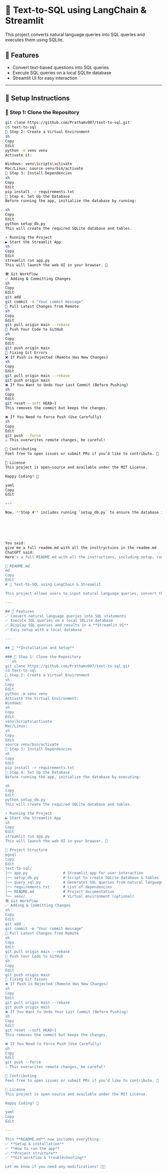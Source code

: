 # 📝 Text-to-SQL using LangChain & Streamlit  

This project converts natural language queries into SQL queries and executes them using SQLite.  

## 🚀 Features  
- Convert text-based questions into SQL queries  
- Execute SQL queries on a local SQLite database  
- Streamlit UI for easy interaction  

---

## 📌 **Setup Instructions**  

### 🔹 Step 1: Clone the Repository  
```sh
git clone https://github.com/Prathamv007/text-to-sql.git
cd text-to-sql
🔹 Step 2: Create a Virtual Environment
sh
Copy
Edit
python -m venv venv
Activate it:

Windows: venv\Scripts\activate
Mac/Linux: source venv/bin/activate
🔹 Step 3: Install Dependencies
sh
Copy
Edit
pip install -r requirements.txt
🔹 Step 4: Set Up the Database
Before running the app, initialize the database by running:

sh
Copy
Edit
python setup_db.py
This will create the required SQLite database and tables.

⚡ Running the Project
▶️ Start the Streamlit App
sh
Copy
Edit
streamlit run app.py
This will launch the web UI in your browser. 🎉

🛠 Git Workflow
✅ Adding & Committing Changes
sh
Copy
Edit
git add .
git commit -m "Your commit message"
🔄 Pull Latest Changes from Remote
sh
Copy
Edit
git pull origin main --rebase
🚀 Push Your Code to GitHub
sh
Copy
Edit
git push origin main
🔄 Fixing Git Errors
❌ If Push is Rejected (Remote Has New Changes)
sh
Copy
Edit
git pull origin main --rebase
git push origin main
❌ If You Want to Undo Your Last Commit (Before Pushing)
sh
Copy
Edit
git reset --soft HEAD~1
This removes the commit but keeps the changes.

❌ If You Need to Force Push (Use Carefully)
sh
Copy
Edit
git push --force
⚠️ This overwrites remote changes, be careful!

📌 Contributing
Feel free to open issues or submit PRs if you’d like to contribute. 🚀

📜 License
This project is open-source and available under the MIT License.

Happy Coding! 🎯

yaml
Copy
Edit

---

Now, **Step 4** includes running `setup_db.py` to ensure the database is created **before launching** the app. 🚀 Let me know if you need further modifications! 😊






You said:
give me a full readme.md with all the insttryctuins in the readme.md
ChatGPT said:
Here's a full README.md with all the instructions, including setup, running the app, and troubleshooting Git issues.

📄 README.md
md
Copy
Edit
# 📝 Text-to-SQL using LangChain & Streamlit  

This project allows users to input natural language queries, convert them into SQL, and execute them using an SQLite database. It provides a **Streamlit UI** for user-friendly interaction.  

---

## 🚀 Features  
✅ Convert natural language queries into SQL statements  
✅ Execute SQL queries on a local SQLite database  
✅ Display SQL queries and results in a **Streamlit UI**  
✅ Easy setup with a local database  

---

## 📌 **Installation and Setup**  

### 🔹 Step 1: Clone the Repository  
```sh
git clone https://github.com/Prathamv007/text-to-sql.git
cd text-to-sql
🔹 Step 2: Create a Virtual Environment
sh
Copy
Edit
python -m venv venv
Activate the Virtual Environment:
Windows:
sh
Copy
Edit
venv\Scripts\activate
Mac/Linux:
sh
Copy
Edit
source venv/bin/activate
🔹 Step 3: Install Dependencies
sh
Copy
Edit
pip install -r requirements.txt
🔹 Step 4: Set Up the Database
Before running the app, initialize the database by executing:

sh
Copy
Edit
python setup_db.py
This will create the required SQLite database and tables.

⚡ Running the Project
▶️ Start the Streamlit App
sh
Copy
Edit
streamlit run app.py
This will launch the web UI in your browser. 🎉

📂 Project Structure
pgsql
Copy
Edit
text-to-sql/
│── app.py                # Streamlit app for user interaction
│── setup_db.py           # Script to create SQLite database & tables
│── query_sql.py          # Generates SQL queries from natural language
│── requirements.txt      # List of dependencies
│── README.md             # Project documentation
└── venv/                 # Virtual environment (optional)
🛠 Git Workflow
✅ Adding & Committing Changes
sh
Copy
Edit
git add .
git commit -m "Your commit message"
🔄 Pull Latest Changes from Remote
sh
Copy
Edit
git pull origin main --rebase
🚀 Push Your Code to GitHub
sh
Copy
Edit
git push origin main
🔄 Fixing Git Issues
❌ If Push is Rejected (Remote Has New Changes)
sh
Copy
Edit
git pull origin main --rebase
git push origin main
❌ If You Want to Undo Your Last Commit (Before Pushing)
sh
Copy
Edit
git reset --soft HEAD~1
This removes the commit but keeps the changes.

❌ If You Need to Force Push (Use Carefully)
sh
Copy
Edit
git push --force
⚠️ This overwrites remote changes, be careful!

📌 Contributing
Feel free to open issues or submit PRs if you’d like to contribute. 🚀

📜 License
This project is open-source and available under the MIT License.

Happy Coding! 🎯

yaml
Copy
Edit

---

This **README.md** now includes everything:  
✅ **Setup & installation**  
✅ **How to run the app**  
✅ **Project structure**  
✅ **Git workflow & troubleshooting**  

Let me know if you need any modifications! 🚀😊
